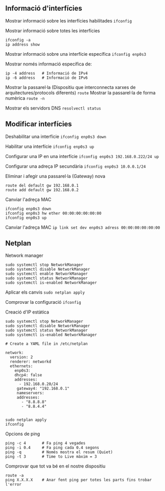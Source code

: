 ## Informació d'interfícies 

Mostrar informació sobre les interfícies habilitades
``ifconfig``

Mostrar informació sobre totes les interfícies
```
ifconfig -a
ip address show
```

Mostrar informació sobre una interfície específica
``ifconfig enp0s3``

Mostrar només informació específica de:
```
ip -4 address   # Informació de IPv4
ip -6 address   # Informació de IPv6
```

Mostrar la passarel·la (Dispositiu que interconnecta xarxes de arquitectures/protocols diferents)
``route``
Mostrar la passarel·la de forma numèrica
``route -n``

Mostrar els servidors DNS
``resolvectl status``

## Modificar interfícies

Deshabilitar una interfície
``ifconfig enp0s3 down``

Habilitar una interfície
``ifconfig enp0s3 up``

Configurar una IP en una interfície
``ifconfig enp0s3 192.168.0.222/24 up``

Configurar una adreça IP secundària
``ifconfig enp0s3 10.0.0.1/24``

Eliminar i afegir una passarel·la (Gateway) nova
```
route del default gw 192.168.0.1
route add default gw 192.168.0.2
```

Canviar l'adreça MAC
```
ifconfig enp0s3 down
ifconfig enp0s3 hw ether 00:00:00:00:00:00
ifconfig enp0s3 up
```

Canviar l'adreça MAC
``ip link set dev enp0s3 adress 00:00:00:00:00:00``

## Netplan

Network manager
```
sudo systemctl stop NetworkManager
sudo systemctl disable NetworkManager
sudo systemctl enable NetworkManager
sudo systemctl status NetworkManager
sudo systemctl is-enabled NetworkManager
```

Aplicar els canvis
``sudo netplan apply``

Comprovar la configuració
``ifconfig``

Creació d'IP estàtica

```
sudo systemctl stop NetworkManager
sudo systemctl disable NetworkManager
sudo systemctl status NetworkManager
sudo systemctl is-enabled NetworkManager

# Create a YAML file in /etc/netplan

network:
  version: 2
  renderer: networkd
  ethernets:
    enp0s3:
    dhcp4: false
    addresses:
      - 192.168.0.20/24
     gateway4: "192.168.0.1"
     nameservers:
     addresses:
       - "8.8.8.8"
       - "8.8.4.4"


sudo netplan apply
ifconfig
```

Opcions de ping
```
ping -c 4       # Fa ping 4 vegades
ping -i 0.4     # Fa ping cada 0.4 segons
ping -q         # Només mostra el resum (Quiet)
ping -t 3       # Time to Live màxim = 3
```

Comprovar que tot va bé en el nostre dispositiu
```
route -a 
ping X.X.X.X    # Anar fent ping per totes les parts fins trobar l'error
```